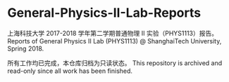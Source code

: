 # General-Physics-II-Lab-Reports
上海科技大学 2017-2018 学年第二学期普通物理 II 实验（PHYS1113）报告。Reports of General Physics II Lab (PHYS1113) @ ShanghaiTech University, Spring 2018.

所有工作均已完成，本仓库归档为只读状态。 This repository is archived and read-only since all work has been finished.
